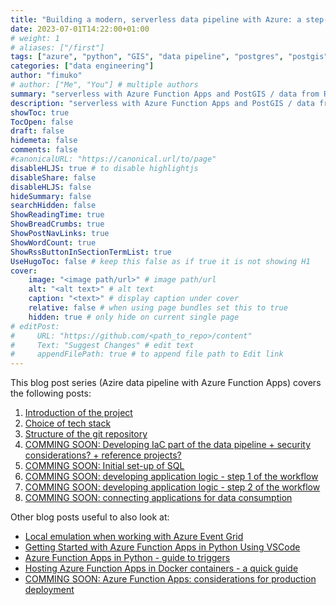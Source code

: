 ```yaml
---
title: "Building a modern, serverless data pipeline with Azure: a step-by-step guide"
date: 2023-07-01T14:22:00+01:00
# weight: 1
# aliases: ["/first"]
tags: ["azure", "python", "GIS", "data pipeline", "postgres", "postgis"]
categories: ["data engineering"]
author: "fimuko"
# author: ["Me", "You"] # multiple authors
summary: "serverless with Azure Function Apps and PostGIS / data from RESTful API" # this shows up on the list
description: "serverless with Azure Function Apps and PostGIS / data from RESTful API" # this shows up on the single page
showToc: true
TocOpen: false
draft: false
hidemeta: false
comments: false
#canonicalURL: "https://canonical.url/to/page"
disableHLJS: true # to disable highlightjs
disableShare: false
disableHLJS: false
hideSummary: false
searchHidden: false
ShowReadingTime: true
ShowBreadCrumbs: true
ShowPostNavLinks: true
ShowWordCount: true
ShowRssButtonInSectionTermList: true
UseHugoToc: false # keep this false as if true it is not showing H1
cover:
    image: "<image path/url>" # image path/url
    alt: "<alt text>" # alt text
    caption: "<text>" # display caption under cover
    relative: false # when using page bundles set this to true
    hidden: true # only hide on current single page
# editPost:
#     URL: "https://github.com/<path_to_repo>/content"
#     Text: "Suggest Changes" # edit text
#     appendFilePath: true # to append file path to Edit link
---
```


This blog post series (Azire data pipeline with Azure Function Apps) covers the following posts: 

1. [Introduction of the project](/posts/azure_data_pipeline_with_func_apps-01-introduction/)
2. [Choice of tech stack](/posts/azure_data_pipeline_with_func_apps-02-choice_of_tech_stack)
3. [Structure of the git repository](/posts/azure_data_pipeline_with_func_apps-03-repo_structure/)
4. [COMMING SOON: Developing IaC part of the data pipeline + security considerations? + reference projects?](/posts/)
5. [COMMING SOON: Initial set-up of SQL](/posts/)
6. [COMMING SOON: developing application logic - step 1 of the workflow](/posts/)
7. [COMMING SOON: developing application logic - step 2 of the workflow](/posts/)
8. [COMMING SOON: connecting applications for data consumption](/posts/)

Other blog posts useful to also look at:
- [Local emulation when working with Azure Event Grid](/posts/azure-local-event-grid-and-functions/)
- [Getting Started with Azure Function Apps in Python Using VSCode](/posts/azure_func_app_beginners_guide/)
- [Azure Function Apps in Python - guide to triggers](/posts/azure_func_app_py_triggers_guide/)
- [Hosting Azure Function Apps in Docker containers - a quick guide](/posts/azure_func_app_with_docker_overview/)
- [COMMING SOON: Azure Function Apps: considerations for production deployment](/posts/)

